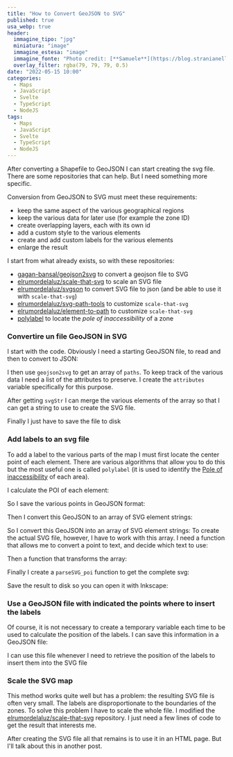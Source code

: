 ```yaml
---
title: "How to Convert GeoJSON to SVG"
published: true
usa_webp: true
header:
  immagine_tipo: "jpg"
  miniatura: "image"
  immagine_estesa: "image"
  immagine_fonte: "Photo credit: [**Samuele**](https://blog.stranianelli.com/)"
  overlay_filter: rgba(79, 79, 79, 0.5)
date: "2022-05-15 10:00"
categories:
  - Maps
  - JavaScript
  - Svelte
  - TypeScript
  - NodeJS
tags:
  - Maps
  - JavaScript
  - Svelte
  - TypeScript
  - NodeJS
---
```


After converting a Shapefile to GeoJSON I can start creating the svg file. There are some repositories that can help. But I need something more specific.

Conversion from GeoJSON to SVG must meet these requirements:

- keep the same aspect of the various geographical regions
- keep the various data for later use (for example the zone ID)
- create overlapping layers, each with its own id
- add a custom style to the various elements
- create and add custom labels for the various elements
- enlarge the result

I start from what already exists, so with these repositories:

- [gagan-bansal/geojson2svg](https://github.com/gagan-bansal/geojson2svg) to convert a geojson file to SVG
- [elrumordelaluz/scale-that-svg](https://github.com/elrumordelaluz/scale-that-svg/blob/master/index.js) to scale an SVG file
- [elrumordelaluz/svgson](https://github.com/elrumordelaluz/svgson) to convert SVG file to json (and be able to use it with `scale-that-svg`)
- [elrumordelaluz/svg-path-tools](https://github.com/elrumordelaluz/svg-path-tools) to customize `scale-that-svg`
- [elrumordelaluz/element-to-path](https://github.com/elrumordelaluz/element-to-path) to customize `scale-that-svg`
- [polylabel](https://www.npmjs.com/package/polylabel) to locate the _pole of inaccessibility_ of a zone

### Convertire un file GeoJSON in SVG

I start with the code. Obviously I need a starting GeoJSON file, to read and then to convert to JSON:

<script src="https://gist.github.com/el3um4s/cfbbbb97ed8a1b36147ca70b0692d693.js"></script>

I then use `geojson2svg` to get an array of `paths`. To keep track of the various data I need a list of the attributes to preserve. I create the `attributes` variable specifically for this purpose.

<script src="https://gist.github.com/el3um4s/9a2e4f82663987f31c47c183500fcb61.js"></script>

After getting `svgStr` I can merge the various elements of the array so that I can get a string to use to create the SVG file.

<script src="https://gist.github.com/el3um4s/9b714ec764abb1ff68734f4991933166.js"></script>

Finally I just have to save the file to disk

<script src="https://gist.github.com/el3um4s/3f7bc0e5226c3c9bec5e22755c1ab423.js"></script>

### Add labels to an svg file

To add a label to the various parts of the map I must first locate the center point of each element. There are various algorithms that allow you to do this but the most useful one is called `polylabel` (it is used to identify the [Pole of inaccessibility](https://en.wikipedia.org/wiki/Pole_of_inaccessibility) of each area).

I calculate the POI of each element:

<script src="https://gist.github.com/el3um4s/98ca9ce53917fa6a7fd6c66e01e6177e.js"></script>

So I save the various points in GeoJSON format:

<script src="https://gist.github.com/el3um4s/e5c0cd9b93d899ff7c7df49d63594bd7.js"></script>

Then I convert this GeoJSON to an array of SVG element strings:

<script src="https://gist.github.com/el3um4s/cff9e062415ede11fd3c7b1dbabe723e.js"></script>

So I convert this GeoJSON into an array of SVG element strings: To create the actual SVG file, however, I have to work with this array. I need a function that allows me to convert a point to text, and decide which text to use:

<script src="https://gist.github.com/el3um4s/6117551cc110b3dc67257aa0c0a2d265.js"></script>

Then a function that transforms the array:

<script src="https://gist.github.com/el3um4s/3e577ceb28a0e2a2485cb76e45b11a1a.js"></script>

Finally I create a `parseSVG_poi` function to get the complete svg:

<script src="https://gist.github.com/el3um4s/360e6eeb3f0fbb8428f3ab05f178cc6a.js"></script>

Save the result to disk so you can open it with Inkscape:

<script src="https://gist.github.com/el3um4s/6b871ce93472f41c08edb7060f48219b.js"></script>

### Use a GeoJSON file with indicated the points where to insert the labels

Of course, it is not necessary to create a temporary variable each time to be used to calculate the position of the labels. I can save this information in a GeoJSON file:

<script src="https://gist.github.com/el3um4s/617978fc49a88a39e98112ae28ea7b72.js"></script>

I can use this file whenever I need to retrieve the position of the labels to insert them into the SVG file

<script src="https://gist.github.com/el3um4s/1fe839db47e502a3c9bc4f3d2b7c7f59.js"></script>

### Scale the SVG map

This method works quite well but has a problem: the resulting SVG file is often very small. The labels are disproportionate to the boundaries of the zones. To solve this problem I have to scale the whole file. I modified the [elrumordelaluz/scale-that-svg](https://github.com/elrumordelaluz/scale-that-svg/blob/master/index.js) repository. I just need a few lines of code to get the result that interests me.

<script src="https://gist.github.com/el3um4s/f4a361091222b5fa9c067172b43b2784.js"></script>

After creating the SVG file all that remains is to use it in an HTML page. But I'll talk about this in another post.

